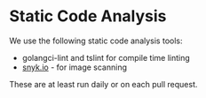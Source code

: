 # Static Code Analysis

We use the following static code analysis tools:

* golangci-lint and tslint for compile time linting
* [snyk.io](https://app.snyk.io/org/argoproj/projects) - for image scanning

These are at least run daily or on each pull request.
